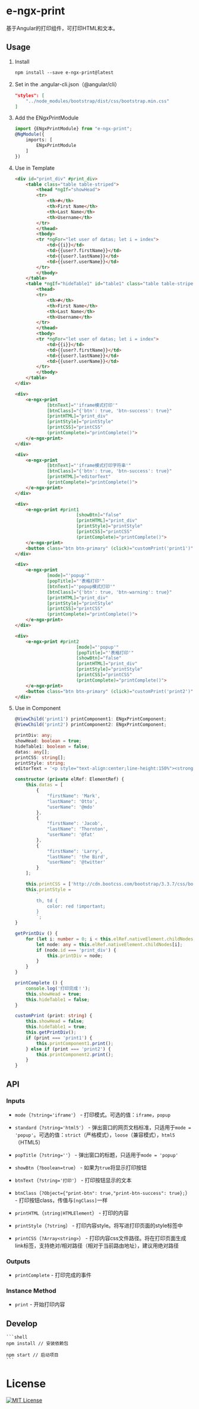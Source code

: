 # e-ngx-print

基于Angular的打印组件，可打印HTML和文本。

## Usage

1. Install

	```shell
	npm install --save e-ngx-print@latest
	```

2. Set in the .angular-cli.json（@angular/cli）

	```json
    "styles": [
        "../node_modules/bootstrap/dist/css/bootstrap.min.css"
    ]
	```

3. Add the ENgxPrintModule

	```typescript
	import {ENgxPrintModule} from "e-ngx-print";
	@NgModule({
	    imports: [
	        ENgxPrintModule
	    ]
	})
	```

4. Use in Template

	```html
	<div id="print_div" #print_div>
		<table class="table table-striped">
			<thead *ngIf="showHead">
			<tr>
				<th>#</th>
				<th>First Name</th>
				<th>Last Name</th>
				<th>Username</th>
			</tr>
			</thead>
			<tbody>
			<tr *ngFor="let user of datas; let i = index">
				<td>{{i}}</td>
				<td>{{user?.firstName}}</td>
				<td>{{user?.lastName}}</td>
				<td>{{user?.userName}}</td>
			</tr>
			</tbody>
		</table>
		<table *ngIf="hideTable1" id="table1" class="table table-striped">
			<thead>
			<tr>
				<th>#</th>
				<th>First Name</th>
				<th>Last Name</th>
				<th>Username</th>
			</tr>
			</thead>
			<tbody>
			<tr *ngFor="let user of datas; let i = index">
				<td>{{i}}</td>
				<td>{{user?.firstName}}</td>
				<td>{{user?.lastName}}</td>
				<td>{{user?.userName}}</td>
			</tr>
			</tbody>
		</table>
	</div>
	
	<div>
		<e-ngx-print
				[btnText]="'iframe模式打印'"
				[btnClass]="{'btn': true, 'btn-success': true}"
				[printHTML]="print_div"
				[printStyle]="printStyle"
				[printCSS]="printCSS"
				(printComplete)="printComplete()">
		</e-ngx-print>
	</div>
	
	<div>
		<e-ngx-print
				[btnText]="'iframe模式打印字符串'"
				[btnClass]="{'btn': true, 'btn-success': true}"
				[printHTML]="editorText"
				(printComplete)="printComplete()">
		</e-ngx-print>
	</div>
	
	<div>
		<e-ngx-print #print1
		                   [showBtn]="false"
		                   [printHTML]="print_div"
		                   [printStyle]="printStyle"
		                   [printCSS]="printCSS"
		                   (printComplete)="printComplete()">
		</e-ngx-print>
		<button class="btn btn-primary" (click)="customPrint('print1')">自定义打印（iframe模式）</button>
	</div>
	
	<div>
		<e-ngx-print
				[mode]="'popup'"
				[popTitle]="'表格打印'"
				[btnText]="'popup模式打印'"
				[btnClass]="{'btn': true, 'btn-warning': true}"
				[printHTML]="print_div"
				[printStyle]="printStyle"
				[printCSS]="printCSS"
				(printComplete)="printComplete()">
		</e-ngx-print>
	</div>
	
	<div>
		<e-ngx-print #print2
		                   [mode]="'popup'"
		                   [popTitle]="'表格打印'"
		                   [showBtn]="false"
		                   [printHTML]="print_div"
		                   [printStyle]="printStyle"
		                   [printCSS]="printCSS"
		                   (printComplete)="printComplete()">
		</e-ngx-print>
		<button class="btn btn-primary" (click)="customPrint('print2')">自定义打印（popup模式）</button>
	</div>
	```

5. Use in Component

	```typescript
	@ViewChild('print1') printComponent1: ENgxPrintComponent;
	@ViewChild('print2') printComponent2: ENgxPrintComponent;
	
	printDiv: any;
	showHead: boolean = true;
	hideTable1: boolean = false;
	datas: any[];
	printCSS: string[];
	printStyle: string;
	editorText = '<p style="text-align:center;line-height:150%"><strong><span style="font-family: 宋体;line-height: 150%;font-size: 21px"><span style="font-family:宋体">关于</span>××××工程项目划分的请示（函）</span></strong><span style="font-family: 宋体; font-size: 21px; text-indent: 315px;">&nbsp;</span></p><p style="line-height:150%"><strong><span style="font-family: 宋体;line-height: 150%;font-size: 16px">海淀区水利工程质量监督站：</span></strong></p><p style="text-indent:38px;line-height:150%"><span style=";font-family:宋体;line-height:150%;font-size:16px">××××工程，依据××××文件开始建设。（简述工程概况和主要工程量）。</span></p><p style="text-indent:38px;line-height:150%"><span style=";font-family:宋体;line-height:150%;font-size:16px"><span style="font-family:宋体">根据《水利水电工程施工质量检验与评定规程》</span>SL176-2007）、《水利水电基本建设工程单元工程质量评定标准》（SDJ249-88）及《北京市水利工程施工质量评定标准》等有关规定，结合本工程的实际情况，经研究确认本工程项目共划分为××个单位工程，××个分部工程，××个单元工程。其中主要单位工程××个，分别为 &nbsp;&nbsp;&nbsp;&nbsp;&nbsp;&nbsp;；主要分部工程××个，分别为 &nbsp;&nbsp;&nbsp;&nbsp;&nbsp;&nbsp;&nbsp;&nbsp;&nbsp;&nbsp;；重要隐蔽单元工程××个，分别为 &nbsp;&nbsp;&nbsp;&nbsp;&nbsp;&nbsp;&nbsp;&nbsp;&nbsp;&nbsp;；关键部位单元工程××个，分别为 &nbsp;&nbsp;&nbsp;&nbsp;&nbsp;&nbsp;&nbsp;&nbsp;&nbsp;&nbsp;。具体划分见附表。</span></p><p style="text-indent:38px;line-height:150%"><span style=";font-family:宋体;line-height:150%;font-size:16px">&nbsp;</span></p><p style="text-indent:38px;line-height:150%"><span style=";font-family:宋体;line-height:150%;font-size:16px"><span style="font-family:宋体">附表：</span>××××工程项目划分表</span></p><p style="text-indent:38px;line-height:150%"><span style=";font-family:宋体;line-height:150%;font-size:16px">&nbsp;</span></p><p style="text-indent:38px;line-height:150%"><span style=";font-family:宋体;line-height:150%;font-size:16px">&nbsp;</span></p><p style="text-indent: 406px; line-height: 150%; text-align: right;"><span style=";font-family:宋体;line-height:150%;font-size:16px">××××××（单位）</span></p><p style="text-indent: 398px; line-height: 150%; text-align: right;"><span style=";font-family:宋体;line-height:150%;font-size:16px">××××年××月××日</span></p>';
	
	constructor (private elRef: ElementRef) {
	    this.datas = [
	        {
	            "firstName": 'Mark',
	            "lastName": 'Otto',
	            "userName": '@mdo'
	        },
	        {
	            "firstName": 'Jacob',
	            "lastName": 'Thornton',
	            "userName": '@fat'
	        },
	        {
	            "firstName": 'Larry',
	            "lastName": 'the Bird',
	            "userName": '@twitter'
	        }
	    ];
	
	    this.printCSS = ['http://cdn.bootcss.com/bootstrap/3.3.7/css/bootstrap.min.css'];
	    this.printStyle =
	        `
	        th, td {
	            color: red !important;
	        }
	        `;
	}
	
	getPrintDiv () {
	    for (let i: number = 0; i < this.elRef.nativeElement.childNodes.length; i++) {
	        let node: any = this.elRef.nativeElement.childNodes[i];
	        if (node.id === 'print_div') {
	            this.printDiv = node;
	        }
	    }
	}
	
	printComplete () {
	    console.log('打印完成！');
	    this.showHead = true;
	    this.hideTable1 = false;
	}
	
	customPrint (print: string) {
	    this.showHead = false;
	    this.hideTable1 = true;
	    this.getPrintDiv();
	    if (print === 'print1') {
	        this.printComponent1.print();
	    } else if (print === 'print2') {
	        this.printComponent2.print();
	    }
	}
	```

## API

### Inputs

- `mode`（`?string='iframe'`） - 打印模式。可选的值：`iframe`，`popup`

- `standard`（`?string='html5'`） - 弹出窗口的网页文档标准，只适用于`mode = 'popup'`。可选的值：`strict`（严格模式），`loose`（兼容模式），`html5`（HTML5）

- `popTitle`（`?string=''`） - 弹出窗口的标题，只适用于`mode = 'popup'`

- `showBtn`（`?boolean=true`） - 如果为`true`将显示打印按钮

- `btnText`（`?string='打印'`） - 打印按钮显示的文本

- `btnClass`（`?Object={"print-btn": true,"print-btn-success": true};`） - 打印按钮class，传值与`[ngClass]`一样

- `printHTML`（`string|HTMLElement`） - 打印的内容

- `printStyle`（`?string`） - 打印内容style。将写进打印页面的style标签中

- `printCSS`（`?Array<string>`） - 打印内容css文件路径。将在打印页面生成link标签，支持绝对/相对路径（相对于当前路由地址），建议用绝对路径

### Outputs

- `printComplete` - 打印完成的事件

### Instance Method

- `print` - 开始打印内容

## Develop

	```shell
	npm install // 安装依赖包
	
	npm start // 启动项目
	```

# License

[![MIT License](https://img.shields.io/badge/license-MIT-blue.svg?style=flat)](/LICENSE)
